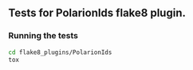 ## Tests for PolarionIds flake8 plugin.
### Running the tests

```bash
cd flake8_plugins/PolarionIds
tox
```
